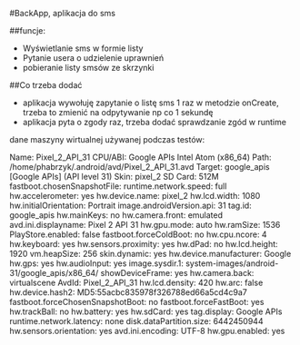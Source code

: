 #BackApp, aplikacja do sms

##funcje:
 - Wyświetlanie sms w formie listy
 - Pytanie usera o udzielenie uprawnień
 - pobieranie listy smsów ze skrzynki

##Co trzeba dodać
 - aplikacja wywołuję zapytanie o listę sms 1 raz w metodzie onCreate, trzeba to zmienić na odpytywanie np co 1 sekundę
 - aplikacja pyta o zgody raz, trzeba dodać sprawdzanie zgód w runtime




dane maszyny wirtualnej używanej podczas testów:

Name: Pixel_2_API_31
CPU/ABI: Google APIs Intel Atom (x86_64)
Path: /home/phabrzyk/.android/avd/Pixel_2_API_31.avd
Target: google_apis [Google APIs] (API level 31)
Skin: pixel_2
SD Card: 512M
fastboot.chosenSnapshotFile: 
runtime.network.speed: full
hw.accelerometer: yes
hw.device.name: pixel_2
hw.lcd.width: 1080
hw.initialOrientation: Portrait
image.androidVersion.api: 31
tag.id: google_apis
hw.mainKeys: no
hw.camera.front: emulated
avd.ini.displayname: Pixel 2 API 31
hw.gpu.mode: auto
hw.ramSize: 1536
PlayStore.enabled: false
fastboot.forceColdBoot: no
hw.cpu.ncore: 4
hw.keyboard: yes
hw.sensors.proximity: yes
hw.dPad: no
hw.lcd.height: 1920
vm.heapSize: 256
skin.dynamic: yes
hw.device.manufacturer: Google
hw.gps: yes
hw.audioInput: yes
image.sysdir.1: system-images/android-31/google_apis/x86_64/
showDeviceFrame: yes
hw.camera.back: virtualscene
AvdId: Pixel_2_API_31
hw.lcd.density: 420
hw.arc: false
hw.device.hash2: MD5:55acbc835978f326788ed66a5cd4c9a7
fastboot.forceChosenSnapshotBoot: no
fastboot.forceFastBoot: yes
hw.trackBall: no
hw.battery: yes
hw.sdCard: yes
tag.display: Google APIs
runtime.network.latency: none
disk.dataPartition.size: 6442450944
hw.sensors.orientation: yes
avd.ini.encoding: UTF-8
hw.gpu.enabled: yes
